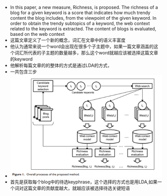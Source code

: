 - In this paper, a new measure, Richness, is proposed. The richness of a blog for a given keyword is a score that indicates how much trendy content the blog includes, from the viewpoint of the given keyword. In order to obtain the trendy subtopics of a keyword, the web context related to the keyword is extracted. The content of blogs is evaluated, based on the web context
- 这篇文章定义了一个新的概念，词汇在文章中的语义丰富度
- 他认为通常来说一个word会出现在很多个子主题中，如果一篇文章涵盖的这个词汇所代表的子主题的数量越多，那么这个word就越应该被选择这篇文章的keyword
- 他解析每篇文章的的整体的方式是通过LDA的方式，
- 一共包含三步
- ![image.png](../assets/image_1667462040665_0.png)
- 首先是获取每个blog中的待选keyphrase，这个选择的方式也是用LDA,如果一个词对这篇文章的贡献度越大，就越应该被选择待选关键短语